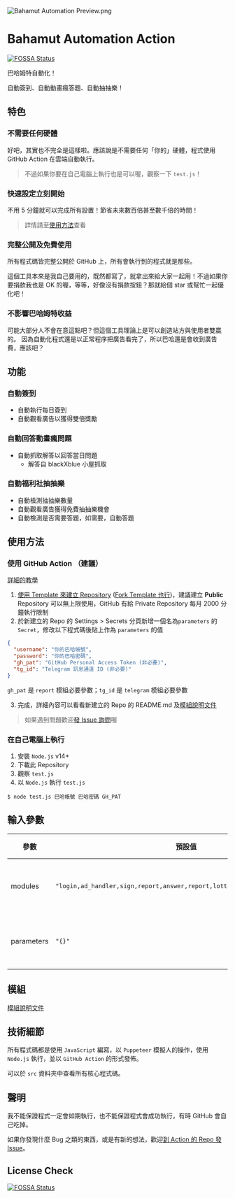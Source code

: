 ![Bahamut Automation Preview.png](https://github.com/JacobLinCool/Bahamut-Automation/raw/main/Bahamut%20Automation%20Preview.png)

# Bahamut Automation Action
[![FOSSA Status](https://app.fossa.com/api/projects/git%2Bgithub.com%2FJacobLinCool%2FBahamut-Automation.svg?type=shield)](https://app.fossa.com/projects/git%2Bgithub.com%2FJacobLinCool%2FBahamut-Automation?ref=badge_shield)

巴哈姆特自動化！

自動簽到、自動動畫瘋答題、自動抽抽樂！

## 特色
### 不需要任何硬體
好吧，其實也不完全是這樣啦。應該說是不需要任何「你的」硬體，程式使用 GitHub Action 在雲端自動執行。

> 不過如果你要在自己電腦上執行也是可以喔，觀察一下 `test.js`！

### 快速設定立刻開始
不用 5 分鐘就可以完成所有設置！節省未來數百倍甚至數千倍的時間！

> 詳情請至[使用方法](#使用方法)查看

### 完整公開及免費使用
所有程式碼皆完整公開於 GitHub 上，所有會執行到的程式就是那些。

這個工具本來是我自己要用的，既然都寫了，就拿出來給大家一起用！不過如果你要捐款我也是 OK 的喔，等等，好像沒有捐款按鈕？那就給個 star 或幫忙一起優化吧！

### 不影響巴哈姆特收益
可能大部分人不會在意這點吧？但這個工具理論上是可以創造站方與使用者雙贏的。
因為自動化程式還是以正常程序把廣告看完了，所以巴哈還是會收到廣告費，應該吧？

## 功能
### 自動簽到
- 自動執行每日簽到
- 自動觀看廣告以獲得雙倍獎勵

### 自動回答動畫瘋問題
- 自動抓取解答以回答當日問題
  - 解答自 blackXblue 小屋抓取

### 自動福利社抽抽樂
- 自動檢測抽抽樂數量
- 自動觀看廣告獲得免費抽抽樂機會
- 自動檢測是否需要答題，如需要，自動答題

## 使用方法
### 使用 GitHub Action （建議）
[詳細的教學](https://jacoblincool.github.io/Bahamut-Automation/tutorial)

1. [使用 Template 來建立 Repository](https://github.com/JacobLinCool/Bahamut-Automation-Template/generate) ([Fork Template 也行](https://github.com/JacobLinCool/Bahamut-Automation-Template/fork))，建議建立 **Public** Repository 可以無上限使用，GitHub 有給 Private Repository 每月 2000 分鐘執行限制
2. 於新建立的 Repo 的 Settings > Secrets 分頁新增一個名為`parameters` 的 `Secret`，修改以下程式碼後貼上作為 `parameters` 的值
```json
{
  "username": "你的巴哈帳號",
  "password": "你的巴哈密碼",
  "gh_pat": "GitHub Personal Access Token (非必要)",
  "tg_id": "Telegram 訊息通道 ID (非必要)"
}
```
`gh_pat` 是 `report` 模組必要參數；`tg_id` 是 `telegram` 模組必要參數

3. 完成，詳細內容可以看看新建立的 Repo 的 README.md 及[模組說明文件](./src/modules#readme)

> 如果遇到問題歡迎[發 Issue 詢問](https://github.com/JacobLinCool/Bahamut-Automation/issues/new)喔

### 在自己電腦上執行
1. 安裝 `Node.js` v14+
2. 下載此 Repository
3. 觀察 `test.js`
4. 以 `Node.js` 執行 `test.js`

```shell
$ node test.js 巴哈帳號 巴哈密碼 GH_PAT
```

## 輸入參數

| 參數       | 預設值                                                                      | 說明       | 必要 |
| ---------- | --------------------------------------------------------------------------- | ---------- | ---- |
| modules    | `"login,ad_handler,sign,report,answer,report,lottery,report,logout,report"` | 使用的模組 | 必要 |
| parameters | `"{}"`                                                                      | 帶入的參數 | 必要 |


## 模組
[模組說明文件](./src/modules#readme)

## 技術細節
所有程式碼都是使用 `JavaScript` 編寫，以 `Puppeteer` 模擬人的操作，使用 `Node.js` 執行，並以 `GitHub Action` 的形式發佈。

可以於 `src` 資料夾中查看所有核心程式碼。

## 聲明
我不能保證程式一定會如期執行，也不能保證程式會成功執行，有時 GitHub 會自己吃掉。

如果你發現什麼 Bug 之類的東西，或是有新的想法，歡迎[到 Action 的 Repo 發 Issue](https://github.com/JacobLinCool/Bahamut-Automation/issues)。


## License Check
[![FOSSA Status](https://app.fossa.com/api/projects/git%2Bgithub.com%2FJacobLinCool%2FBahamut-Automation.svg?type=large)](https://app.fossa.com/projects/git%2Bgithub.com%2FJacobLinCool%2FBahamut-Automation?ref=badge_large)

